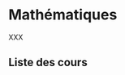 <script setup>
import CourseCard from '../../.vitepress/components/CourseCard.vue'

import histogram from './stats-base/cover.jpg'

const courses = [{
  authors: ['Sébastien Combéfis'],
  chapters: 3,
  cover: histogram,
  description: 'Ce cours propose une introduction aux statistiques en introduisant les concepts de base et le vocabulaire associés. En particulier, il définit les notions d\'individu, de population et d\'échantillon et présente ce que sont les variables et leurs caractéristiques. Il présente également la notion de classes et comment elles sont établies et utilisées dans le cadre d\'une simple analyse basée sur les fréquences d\'observation.',
  link: 'stats-base/',
  title: 'Statistiques : Concepts de base et vocabulaire'
}]
</script>

# Mathématiques

XXX

## Liste des cours

<template v-for="course in courses">
  <course-card :course="course" />
</template>
